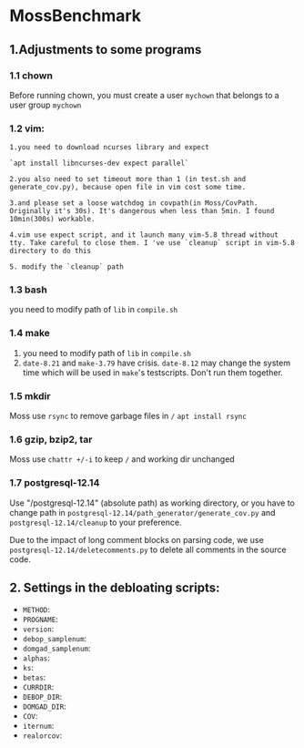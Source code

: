 # MossBenchmark

## 1.Adjustments to some programs
### 1.1 chown
Before running chown, you must create a user ```mychown``` that belongs to a user group ```mychown```

### 1.2 vim: 

    1.you need to download ncurses library and expect

    `apt install libncurses-dev expect parallel`

    2.you also need to set timeout more than 1 (in test.sh and generate_cov.py), because open file in vim cost some time.

    3.and please set a loose watchdog in covpath(in Moss/CovPath. Originally it's 30s). It's dangerous when less than 5min. I found 10min(300s) workable.

    4.vim use expect script, and it launch many vim-5.8 thread without tty. Take careful to close them. I 've use `cleanup` script in vim-5.8 directory to do this

    5. modify the `cleanup` path

### 1.3 bash

you need to modify path of `lib` in `compile.sh` 

### 1.4 make

1. you need to modify path of `lib` in `compile.sh`
2. `date-8.21` and `make-3.79` have crisis. `date-8.12` may change the system time which will be used in `make`'s testscripts. Don't run them together.

### 1.5 mkdir

  Moss use `rsync` to remove garbage files in `/`
    `apt install rsync`
 
### 1.6 gzip, bzip2, tar

  Moss use `chattr +/-i` to keep `/` and working dir unchanged

### 1.7 postgresql-12.14

Use "/postgresql-12.14" (absolute path) as working directory, or you have to change path in `postgresql-12.14/path_generator/generate_cov.py` and `postgresql-12.14/cleanup` to your preference.

Due to the impact of long comment blocks on parsing code, we use `postgresql-12.14/deletecomments.py` to delete all comments in the source code. 

## 2. Settings in the debloating scripts:
- `METHOD`: 
- `PROGNAME`: 
- `version`: 
- `debop_samplenum`:
- `domgad_samplenum`:
- `alphas`:
- `ks`:
- `betas`:
- `CURRDIR`:
- `DEBOP_DIR`:
- `DOMGAD_DIR`:
- `COV`:
- `iternum`:
- `realorcov`:
